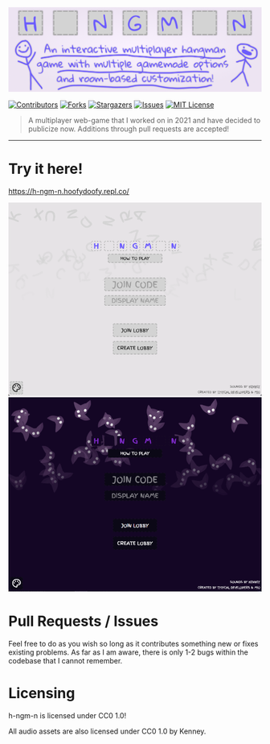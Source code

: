 <p align="center">
<img src="examples/h-ngm-n.png" alt="h-ngm-n"/>
</p>

[![Contributors][contributors-shield]][contributors-url]
[![Forks][forks-shield]][forks-url]
[![Stargazers][stars-shield]][stars-url]
[![Issues][issues-shield]][issues-url]
[![MIT License][license-shield]][license-url]

> A multiplayer web-game that I worked on in 2021 and have decided to publicize now. Additions through pull requests are accepted!

---

# Try it here!
https://h-ngm-n.hoofydoofy.repl.co/

<img src="examples/h-ngm-n1.png" alt="h-ngm-n"/>
<img src="examples/h-ngm-n0.png" alt="h-ngm-n"/>

# Pull Requests / Issues
Feel free to do as you wish so long as it contributes something new or fixes existing problems. As far as I am aware, there is only 1-2 bugs within the codebase that I cannot remember.

# Licensing
h-ngm-n is licensed under CC0 1.0! 

All audio assets are also licensed under CC0 1.0 by Kenney.

[contributors-shield]: https://img.shields.io/github/contributors/HooferDevelops/h-ngm-n.svg?style=flat-square
[contributors-url]: https://github.com/HooferDevelops/h-ngm-n/graphs/contributors
[forks-shield]: https://img.shields.io/github/forks/HooferDevelops/h-ngm-n.svg?style=flat-square
[forks-url]: https://github.com/HooferDevelops/h-ngm-n/network/members
[stars-shield]: https://img.shields.io/github/stars/HooferDevelops/h-ngm-n.svg?style=flat-square
[stars-url]: https://github.com/HooferDevelops/h-ngm-n/stargazers
[issues-shield]: https://img.shields.io/github/issues/HooferDevelops/h-ngm-n.svg?style=flat-square
[issues-url]: https://github.com/HooferDevelops/h-ngm-n/issues
[license-shield]: https://img.shields.io/github/license/HooferDevelops/h-ngm-n.svg?style=flat-square
[license-url]: https://github.com/HooferDevelops/h-ngm-n/blob/master/LICENSE.txt
